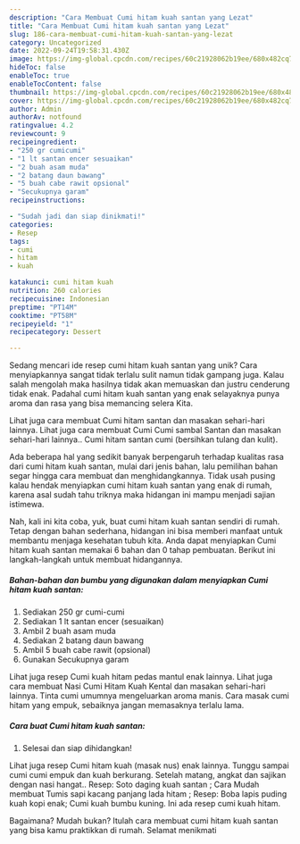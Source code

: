 ```yaml
---
description: "Cara Membuat Cumi hitam kuah santan yang Lezat"
title: "Cara Membuat Cumi hitam kuah santan yang Lezat"
slug: 186-cara-membuat-cumi-hitam-kuah-santan-yang-lezat
category: Uncategorized
date: 2022-09-24T19:58:31.430Z
image: https://img-global.cpcdn.com/recipes/60c21928062b19ee/680x482cq70/cumi-hitam-kuah-santan-foto-resep-utama.jpg
hideToc: false
enableToc: true
enableTocContent: false
thumbnail: https://img-global.cpcdn.com/recipes/60c21928062b19ee/680x482cq70/cumi-hitam-kuah-santan-foto-resep-utama.jpg
cover: https://img-global.cpcdn.com/recipes/60c21928062b19ee/680x482cq70/cumi-hitam-kuah-santan-foto-resep-utama.jpg
author: Admin
authorAv: notfound
ratingvalue: 4.2
reviewcount: 9
recipeingredient:
- "250 gr cumicumi"
- "1 lt santan encer sesuaikan"
- "2 buah asam muda"
- "2 batang daun bawang"
- "5 buah cabe rawit opsional"
- "Secukupnya garam"
recipeinstructions:

- "Sudah jadi dan siap dinikmati!"
categories:
- Resep
tags:
- cumi
- hitam
- kuah

katakunci: cumi hitam kuah 
nutrition: 260 calories
recipecuisine: Indonesian
preptime: "PT14M"
cooktime: "PT58M"
recipeyield: "1"
recipecategory: Dessert

---
```





Sedang mencari ide resep cumi hitam kuah santan yang unik? Cara menyiapkannya sangat tidak terlalu sulit namun tidak gampang juga. Kalau salah mengolah maka hasilnya tidak akan memuaskan dan justru cenderung tidak enak. Padahal cumi hitam kuah santan yang enak selayaknya punya aroma dan rasa yang bisa memancing selera Kita.





Lihat juga cara membuat Cumi hitam santan dan masakan sehari-hari lainnya. Lihat juga cara membuat Cumi Cumi sambal Santan dan masakan sehari-hari lainnya.. Cumi hitam santan cumi (bersihkan tulang dan kulit).

Ada beberapa hal yang sedikit banyak berpengaruh terhadap kualitas rasa dari cumi hitam kuah santan, mulai dari jenis bahan, lalu pemilihan bahan segar hingga cara membuat dan menghidangkannya. Tidak usah pusing kalau hendak menyiapkan cumi hitam kuah santan yang enak di rumah, karena asal sudah tahu triknya maka hidangan ini mampu menjadi sajian istimewa.






Nah, kali ini kita coba, yuk, buat cumi hitam kuah santan sendiri di rumah. Tetap dengan bahan sederhana, hidangan ini bisa memberi manfaat untuk membantu menjaga kesehatan tubuh kita. Anda dapat menyiapkan Cumi hitam kuah santan memakai 6 bahan dan 0 tahap pembuatan. Berikut ini langkah-langkah untuk membuat hidangannya.

<!--inarticleads1-->

##### Bahan-bahan dan bumbu yang digunakan dalam menyiapkan Cumi hitam kuah santan:

1. Sediakan 250 gr cumi-cumi
1. Sediakan 1 lt santan encer (sesuaikan)
1. Ambil 2 buah asam muda
1. Sediakan 2 batang daun bawang
1. Ambil 5 buah cabe rawit (opsional)
1. Gunakan Secukupnya garam


Lihat juga resep Cumi kuah hitam pedas mantul enak lainnya. Lihat juga cara membuat Nasi Cumi Hitam Kuah Kental dan masakan sehari-hari lainnya. Tinta cumi umumnya mengeluarkan aroma manis. Cara masak cumi hitam yang empuk, sebaiknya jangan memasaknya terlalu lama. 

<!--inarticleads2-->

##### Cara buat Cumi hitam kuah santan:


1. Selesai dan siap dihidangkan!

Lihat juga resep Cumi hitam kuah (masak nus) enak lainnya. Tunggu sampai cumi cumi empuk dan kuah berkurang. Setelah matang, angkat dan sajikan dengan nasi hangat.. Resep: Soto daging kuah santan ; Cara Mudah membuat Tumis sapi kacang panjang lada hitam ; Resep: Boba lapis puding kuah kopi enak; Cumi kuah bumbu kuning. Ini ada resep cumi kuah hitam. 

Bagaimana? Mudah bukan? Itulah cara membuat cumi hitam kuah santan yang bisa kamu praktikkan di rumah. Selamat menikmati
